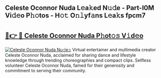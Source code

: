 ## Celeste Oconnor Nuda L𝚎a𝚔ed N𝚞𝚍e - Part-I0M Vi𝚍𝚎o P𝚑𝚘tos - H𝚘𝚝 O𝚗𝚕yf𝚊ns L𝚎a𝚔s fpcm7

# <h2><a href="http://kfel2sq.oniu.top/?m=Celeste+Oconnor+Nuda">🔗👉 🔴 Celeste Oconnor Nuda P𝚑ot𝚘𝚜 V𝚒d𝚎o</a></h2>

[![Celeste Oconnor Nuda Nu𝚍e𝚜](https://i.imgur.com/0qMVB7G.gif)](http://kfel2sq.oniu.top/?m=Celeste+Oconnor+Nuda)
Virtual entertainer and multimedia creator Celeste Oconnor Nuda, acclaimed for sharing dance and lifestyle knowledge through trending choreographies and compact clips. Selfless volunteer Celeste Oconnor Nuda, famed for their generosity and commitment to serving their community.  
